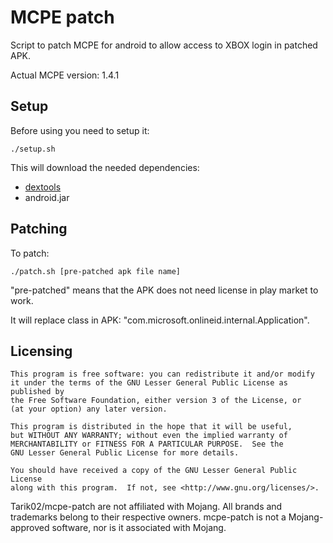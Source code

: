 # MCPE patch
Script to patch MCPE for android to allow access to XBOX login in patched APK.

Actual MCPE version: 1.4.1

## Setup
Before using you need to setup it:
```
./setup.sh
```
This will download the needed dependencies:
 - [dextools](https://github.com/pxb1988/dextools)
 - android.jar

## Patching
To patch:
```
./patch.sh [pre-patched apk file name]
```

"pre-patched" means that the APK does not need license in play market to work.

It will replace class in APK: "com.microsoft.onlineid.internal.Application".

## Licensing
```
This program is free software: you can redistribute it and/or modify
it under the terms of the GNU Lesser General Public License as published by
the Free Software Foundation, either version 3 of the License, or
(at your option) any later version.

This program is distributed in the hope that it will be useful,
but WITHOUT ANY WARRANTY; without even the implied warranty of
MERCHANTABILITY or FITNESS FOR A PARTICULAR PURPOSE.  See the
GNU Lesser General Public License for more details.

You should have received a copy of the GNU Lesser General Public License
along with this program.  If not, see <http://www.gnu.org/licenses/>.
```

Tarik02/mcpe-patch are not affiliated with Mojang. All brands and trademarks belong to their respective owners. mcpe-patch is not a Mojang-approved software, nor is it associated with Mojang.

